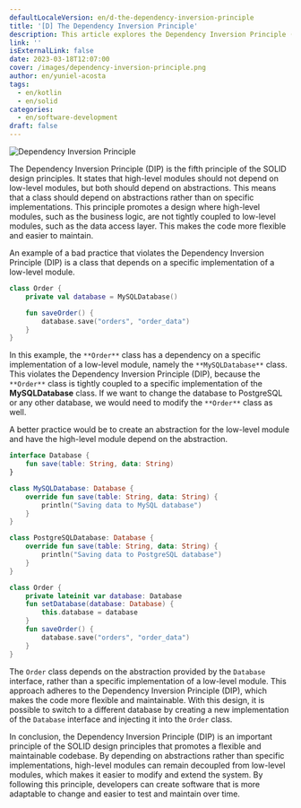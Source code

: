 ```yaml
---
defaultLocaleVersion: en/d-the-dependency-inversion-principle
title: '[D] The Dependency Inversion Principle'
description: This article explores the Dependency Inversion Principle (DIP) in SOLID design principles, highlighting the benefits of creating flexible and easy-to-maintain code. It provides a Kotlin example for implementing DIP to achieve an adaptable codebase.
link: ''
isExternalLink: false
date: 2023-03-18T12:07:00
cover: /images/dependency-inversion-principle.png
author: en/yuniel-acosta
tags:
  - en/kotlin
  - en/solid
categories:
  - en/software-development
draft: false
---
```

![Dependency Inversion Principle](/images/dependency-inversion-principle.png "Dependency Inversion Principle")

The Dependency Inversion Principle (DIP) is the fifth principle of the SOLID design principles. It states that high-level modules should not depend on low-level modules, but both should depend on abstractions. This means that a class should depend on abstractions rather than on specific implementations. This principle promotes a design where high-level modules, such as the business logic, are not tightly coupled to low-level modules, such as the data access layer. This makes the code more flexible and easier to maintain.

An example of a bad practice that violates the Dependency Inversion Principle (DIP) is a class that depends on a specific implementation of a low-level module.

```kotlin
class Order {
    private val database = MySQLDatabase()

    fun saveOrder() {
        database.save("orders", "order_data")
    }
}
```

In this example, the `**Order**` class has a dependency on a specific implementation of a low-level module, namely the `**MySQLDatabase**` class. This violates the Dependency Inversion Principle (DIP), because the `**Order**` class is tightly coupled to a specific implementation of the **MySQLDatabase** class. If we want to change the database to PostgreSQL or any other database, we would need to modify the `**Order**` class as well.

A better practice would be to create an abstraction for the low-level module and have the high-level module depend on the abstraction.

```kotlin
interface Database {
    fun save(table: String, data: String)
}

class MySQLDatabase: Database {
    override fun save(table: String, data: String) {
        println("Saving data to MySQL database")
    }
}

class PostgreSQLDatabase: Database {
    override fun save(table: String, data: String) {
        println("Saving data to PostgreSQL database")
    }
}

class Order {
    private lateinit var database: Database
    fun setDatabase(database: Database) {
        this.database = database
    }
    fun saveOrder() {
        database.save("orders", "order_data")
    }
}
```

The `Order` class depends on the abstraction provided by the `Database` interface, rather than a specific implementation of a low-level module. This approach adheres to the Dependency Inversion Principle (DIP), which makes the code more flexible and maintainable. With this design, it is possible to switch to a different database by creating a new implementation of the `Database` interface and injecting it into the `Order` class.

In conclusion, the Dependency Inversion Principle (DIP) is an important principle of the SOLID design principles that promotes a flexible and maintainable codebase. By depending on abstractions rather than specific implementations, high-level modules can remain decoupled from low-level modules, which makes it easier to modify and extend the system. By following this principle, developers can create software that is more adaptable to change and easier to test and maintain over time.
